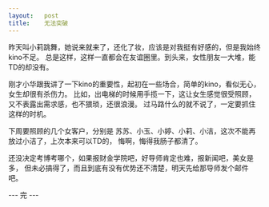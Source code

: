 ```yaml
---
layout:   post
title:    无法突破
---
```



昨天叫小莉跳舞，她说来就来了，还化了妆，应该是对我挺有好感的，但是我始终kino不足。
总是这样，这样一直都会在友谊圈里。到头来，女性朋友一大堆，能TD的却没有。

刚才小华跟我讲了一下kino的重要性，起初在一些场合，简单的kino，看似无心，女生却很有杀伤力。
比如，出电梯的时候用手揽一下，这让女生感觉很受照顾，又不表露出需求感，也不猥琐，还很浪漫。
过马路什么的就不说了，一定要抓住这样的时机。

下周要照顾的几个女客户，分别是 苏苏、小玉、小婷、小莉、小洁，这次不能再放过小洁了，上次本来可以TD的，
悔啊，悔得我肠子都清了。

还没决定考博考哪个，如果报财金学院吧，好导师肯定也难，报新闻吧，美女是多，
但未必搞得了，而且到底有没有优势还不清楚，明天先给那导师发个邮件吧。

--- 完 ---
